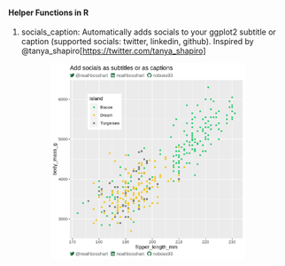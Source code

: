 #### Helper Functions in R ####

1. socials_caption: Automatically adds socials to your ggplot2 subtitle or caption (supported socials: twitter, linkedin, github). Inspired by @tanya_shapiro[https://twitter.com/tanya_shapiro]
<p align="center">
  <img src="plots/captions_example.png" alt="drawing" style="width:70%; text-align:center;"/>
</p>
